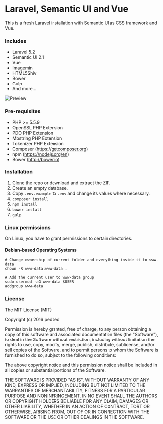 # Laravel, Semantic UI and Vue

This is a fresh Laravel installation with Semantic UI as CSS framework and Vue.

### Includes
- Laravel 5.2
- Semantic UI 2.1
- Vue
- Imagemin
- HTML5Shiv
- Bower
- Gulp
- And more...

![Preview](https://i.imgur.com/95eAD9Q.png)

### Pre-requisites
- PHP >= 5.5.9
- OpenSSL PHP Extension
- PDO PHP Extension
- Mbstring PHP Extension
- Tokenizer PHP Extension
- Composer (https://getcomposer.org)
- npm (https://nodejs.org/en)
- Bower (http://bower.io)

### Installation
1. Clone the repo or download and extract the ZIP.
1. Create an empty database.
1. Copy `.env.example` to `.env` and change its values where necessary.
1. `composer install`
1. `npm install`
1. `bower install`
1. `gulp`

### Linux permissions
On Linux, you have to grant permissions to certain directories.

#### Debian-based Operating Systems
```
# Change ownership of current folder and everything inside it to www-data
chown -R www-data:www-data .

# Add the current user to www-data group
sudo usermod -aG www-data $USER
addgroup www-data
```

### License
The MIT License (MIT)

Copyright (c) 2016 pedzed

Permission is hereby granted, free of charge, to any person obtaining a copy
of this software and associated documentation files (the "Software"), to deal
in the Software without restriction, including without limitation the rights
to use, copy, modify, merge, publish, distribute, sublicense, and/or sell
copies of the Software, and to permit persons to whom the Software is
furnished to do so, subject to the following conditions:

The above copyright notice and this permission notice shall be included in all
copies or substantial portions of the Software.

THE SOFTWARE IS PROVIDED "AS IS", WITHOUT WARRANTY OF ANY KIND, EXPRESS OR
IMPLIED, INCLUDING BUT NOT LIMITED TO THE WARRANTIES OF MERCHANTABILITY,
FITNESS FOR A PARTICULAR PURPOSE AND NONINFRINGEMENT. IN NO EVENT SHALL THE
AUTHORS OR COPYRIGHT HOLDERS BE LIABLE FOR ANY CLAIM, DAMAGES OR OTHER
LIABILITY, WHETHER IN AN ACTION OF CONTRACT, TORT OR OTHERWISE, ARISING FROM,
OUT OF OR IN CONNECTION WITH THE SOFTWARE OR THE USE OR OTHER DEALINGS IN THE
SOFTWARE.

